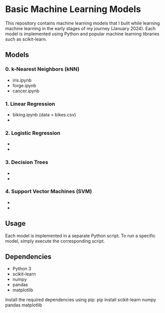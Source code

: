 # Basic Machine Learning Models

This repository contains machine learning models that I built while learning machine learning in the early stages of my journey (January 2024). Each model is implemented using Python and popular machine learning libraries such as scikit-learn.

## Models

### 0. k-Nearest Neighbors (kNN)
- iris.ipynb
- forge.ipynb
- cancer.ipynb

### 1. Linear Regression
- biking.ipynb (data = bikes.csv)
- 
   
### 2. Logistic Regression
- 
- 
 
### 3. Decision Trees
- 
- 

### 4. Support Vector Machines (SVM)
- 
- 

## Usage
Each model is implemented in a separate Python script.
To run a specific model, simply execute the corresponding script.

## Dependencies
- Python 3
- scikit-learn
- numpy
- pandas
- matplotlib

Install the required dependencies using pip:
pip install scikit-learn numpy pandas matplotlib
